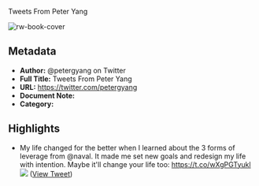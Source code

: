 Tweets From Peter Yang

![rw-book-cover](https://pbs.twimg.com/profile_images/1454103621516206083/_klMwpkk.jpg)

## Metadata
- **Author:** @petergyang on Twitter
- **Full Title:** Tweets From Peter Yang
- **URL:** https://twitter.com/petergyang
- **Document Note:** 
- **Category:**

## Highlights
- My life changed for the better when I learned about the 3 forms of leverage from @naval.
  It made me set new goals and redesign my life with intention.
  Maybe it'll change your life too: https://t.co/wXgPGTyukl
  ![](https://pbs.twimg.com/media/FxTXYGBacAAM-e4.png) ([View Tweet](https://twitter.com/petergyang/status/1663190974506610689))
